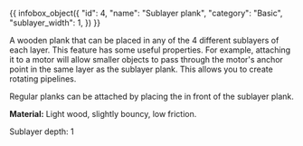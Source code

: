 {{ infobox_object({
	"id": 4,
	"name": "Sublayer plank",
	"category": "Basic",
	"sublayer_width": 1,
}) }}

A wooden plank that can be placed in any of the 4 different sublayers of each layer. This feature has some useful properties. For example, attaching it to a motor will allow smaller objects to pass through the motor's anchor point in the same layer as the sublayer plank. This allows you to create rotating pipelines.

Regular planks can be attached by placing the in front of the sublayer plank.

**Material:** Light wood, slightly bouncy, low friction.

Sublayer depth: 1